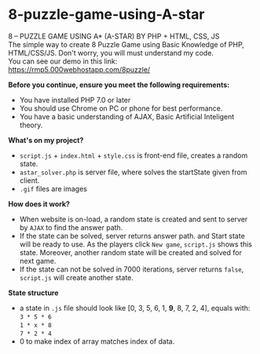 # 8-puzzle-game-using-A-star
8 – PUZZLE GAME USING A* (A-STAR) BY PHP + HTML, CSS, JS
<br>The simple way to create 8 Puzzle Game using Basic Knowledge of PHP, HTML/CSS/JS. Don't worry, you will must understand my code.
<br> You can see our demo in this link: https://rmp5.000webhostapp.com/8puzzle/

<b>Before you continue, ensure you meet the following requirements:</b>
* You have installed PHP 7.0 or later 
* You should use Chrome on PC or phone for best performance.
* You have a basic understanding of AJAX, Basic Artificial Inteligent theory.


<b>What's on my project?</b>
 * `script.js` + `index.html` + `style.css` is front-end file, creates a random state. 
 * `astar_solver.php` is server file, where solves the startState given from client.
 * `.gif` files are images

<b> How does it work? </b>
 * When website is on-load, a random state is created and sent to server by `AJAX` to find the answer path. 
 * If the state can be solved, server returns answer path. and Start state will be ready to use. As the players click `New game`, `script.js` shows this state. Moreover, another random state will be created and solved for next game.
 * If the state can not be solved in 7000 iterations, server returns `false`, `script.js` will create another state.

**State structure**
 * a state in `.js` file should look like [0, 3, 5, 6, 1, **9**, 8, 7, 2, 4], equals with:
<br>  `3 * 5 * 6 `
<br>  `1 * x * 8 `
<br>  `7 * 2 * 4 `
 * 0 to make index of array matches index of data. 
